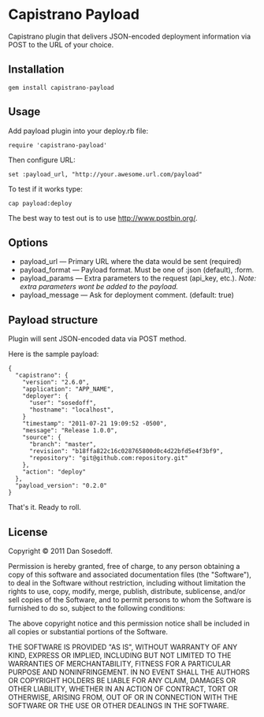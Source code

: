 
# Capistrano Payload

Capistrano plugin that delivers JSON-encoded deployment information via POST to the URL of your choice.

## Installation

    gem install capistrano-payload
    
## Usage

Add payload plugin into your deploy.rb file:

    require 'capistrano-payload'
    
Then configure URL:

    set :payload_url, "http://your.awesome.url.com/payload"

To test if it works type:

    cap payload:deploy
    
The best way to test out is to use http://www.postbin.org/.

## Options

- payload_url     &mdash; Primary URL where the data would be sent (required)
- payload_format  &mdash; Payload format. Must be one of :json (default), :form.
- payload_params  &mdash; Extra parameters to the request (api_key, etc.). *Note: extra parameters wont be added to the payload.*
- payload_message &mdash; Ask for deployment comment. (default: true)

## Payload structure

Plugin will sent JSON-encoded data via POST method.

Here is the sample payload:

    {
      "capistrano": {
        "version": "2.6.0",
        "application": "APP_NAME",
        "deployer": {
          "user": "sosedoff",
          "hostname": "localhost",
        }
        "timestamp": "2011-07-21 19:09:52 -0500",
        "message": "Release 1.0.0", 
        "source": {
          "branch": "master",
          "revision": "b18ffa822c16c028765800d0c4d22bfd5e4f3bf9",
          "repository": "git@github.com:repository.git"
        },
        "action": "deploy"
      },
      "payload_version": "0.2.0"
    }

That's it. Ready to roll.

## License

Copyright © 2011 Dan Sosedoff.

Permission is hereby granted, free of charge, to any person obtaining a copy of this software and associated documentation files (the "Software"), to deal in the Software without restriction, including without limitation the rights to use, copy, modify, merge, publish, distribute, sublicense, and/or sell copies of the Software, and to permit persons to whom the Software is furnished to do so, subject to the following conditions:

The above copyright notice and this permission notice shall be included in all copies or substantial portions of the Software.

THE SOFTWARE IS PROVIDED "AS IS", WITHOUT WARRANTY OF ANY KIND, EXPRESS OR IMPLIED, INCLUDING BUT NOT LIMITED TO THE WARRANTIES OF MERCHANTABILITY, FITNESS FOR A PARTICULAR PURPOSE AND NONINFRINGEMENT. IN NO EVENT SHALL THE AUTHORS OR COPYRIGHT HOLDERS BE LIABLE FOR ANY CLAIM, DAMAGES OR OTHER LIABILITY, WHETHER IN AN ACTION OF CONTRACT, TORT OR OTHERWISE, ARISING FROM, OUT OF OR IN CONNECTION WITH THE SOFTWARE OR THE USE OR OTHER DEALINGS IN THE SOFTWARE.